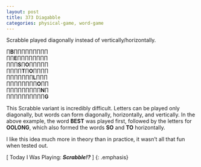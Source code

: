 ```yaml
---
layout: post
title: 373 Diagabble
categories: physical-game, word-game
---
```

Scrabble played diagonally instead of vertically/horizontally.

∏**B**∏∏∏∏∏∏∏∏∏  
∏∏**E**∏∏∏∏∏∏∏∏  
∏∏∏**S**∏**O**∏∏∏∏∏  
∏∏∏∏**T**∏**O**∏∏∏∏  
∏∏∏∏∏∏∏**L**∏∏∏  
∏∏∏∏∏∏∏∏**O**∏∏  
∏∏∏∏∏∏∏∏∏**N**∏  
∏∏∏∏∏∏∏∏∏∏**G**  

This Scrabble variant is incredibly difficult. Letters can be played only diagonally, but words can form diagonally, horizontally, and vertically.  In the above example, the word **BEST** was played first, followed by the letters for **OOLONG**, which also formed the words **SO** and **TO** horizontally.

I like this idea much more in theory than in practice, it wasn’t all that fun when tested out.

[ Today I Was Playing: ***Scrabble!?*** ]
{: .emphasis}